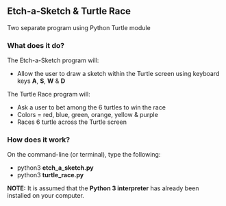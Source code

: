 ## Etch-a-Sketch & Turtle Race
Two separate program using Python Turtle module

### What does it do?
The Etch-a-Sketch program will:
* Allow the user to draw a sketch within the Turtle screen using keyboard keys <b>A</b>, <b>S</b>, <b>W</b> & <b>D</b>

The Turtle Race program will:
* Ask a user to bet among the 6 turtles to win the race
* Colors = red, blue, green, orange, yellow & purple
* Races 6 turtle across the Turtle screen

### How does it work?
On the command-line (or terminal), type the following:<br>
* python3 <b>etch_a_sketch.py</b>
* python3 <b>turtle_race.py</b>

<b>NOTE:</b> It is assumed that the <b>Python 3 interpreter</b> has already been installed on your computer.
